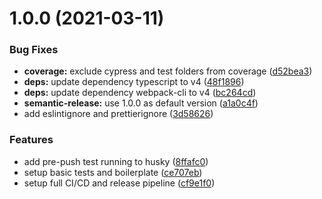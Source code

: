 # 1.0.0 (2021-03-11)


### Bug Fixes

* **coverage:** exclude cypress and test folders from coverage ([d52bea3](https://github.com/avallete/userscripter-boilerplate/commit/d52bea3aa1c5dc908349d781746d242e93f08be1))
* **deps:** update dependency typescript to v4 ([48f1896](https://github.com/avallete/userscripter-boilerplate/commit/48f1896ec9cf899ee847281b4abc79724fed0070))
* **deps:** update dependency webpack-cli to v4 ([bc264cd](https://github.com/avallete/userscripter-boilerplate/commit/bc264cdbcadf4d6ed474dab881229b12d697a997))
* **semantic-release:** use 1.0.0 as default version ([a1a0c4f](https://github.com/avallete/userscripter-boilerplate/commit/a1a0c4fbdf605ebe9a5d5ce368f96189bfc12019))
* add eslintignore and prettierignore ([3d58626](https://github.com/avallete/userscripter-boilerplate/commit/3d586266686f08ed2940c66d86c4e0e9ce663afc))


### Features

* add pre-push test running to husky ([8ffafc0](https://github.com/avallete/userscripter-boilerplate/commit/8ffafc0bf4fdbe79feee7d13151722153cb3190b))
* setup basic tests and boilerplate ([ce707eb](https://github.com/avallete/userscripter-boilerplate/commit/ce707eb0bb09d43e5b472096841b4fc0ac6a3a9b))
* setup full CI/CD and release pipeline ([cf9e1f0](https://github.com/avallete/userscripter-boilerplate/commit/cf9e1f015afa738af4c916a238a6e22a0f69816d))
